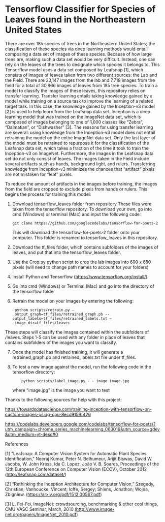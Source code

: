 # Tensorflow Classifier for Species of Leaves found in the Northeastern United States

There are over 185 species of trees in the Northeastern United States; the classification of these species via deep learning methods would entail composing a data set of images of these species. Because of how large trees are, making such a data set would be very difficult. Instead, one can rely on the leaves of the trees to designate which species it belongs to. This Tensorflow model uses a data set composed by Leafsnap [1], which consists of images of leaves taken from two different sources: the Lab and the Field. There are 23,147 images from the lab and 7,719 images from the field for a total of 30,866 images of leaves from 185 tree species. To train a model to classify the images of these leaves, this repository relies on transfer learning. 
Transfer learning entails taking knowledge gained by a model while training on a source task to improve the learning of a related target task. In this case, the knowledge gained by the Inception-v3 model [2] is used to help learn from the Leafsnap data set. Inception is a deep learning model that was trained on the ImageNet data set, which is composed of images belonging to one of 1,000 classes like “Zebra”, “Dalmatian”, or “Dishwasher” [3]. The reasons for using transfer learning are several: using knowledge from the Inception-v3 model does not entail retraining the model on the entire ImageNet data set. Only the last layer of the model must be retrained to repurpose it for the classification of the Leafsnap data set, which takes a fraction of the time it took to train the Inception-v3 on ImageNet. Furthermore, the images in the Leafsnap data set do not only consist of leaves. The images taken in the Field include several artifacts such as hands, background light, and rulers. Transferring knowledge from Inception-v3 minimizes the chances that “artifact” pixels are not mistaken for “leaf” pixels. 

To reduce the amount of artifacts in the images before training, the images from the field are cropped to exclude pixels from hands or rulers. This begins the process for training this model:

1.	Download tensorflow_leaves folder from repository
        These files were taken from the tensorflow repository. To download your own, go into cmd (Windows) or terminal (Mac) and input           the following code:
        
        git clone https://github.com/googlecodelabs/tensorflow-for-poets-2
        
      This will download the tensorflow-for-poets-2 folder onto your computer. This folder is renamed to tensorfow_leaves in this             repository.

2.	Download the tf_files folder, which contains subfolders of the images of leaves, and put that into the tensorflow_leaves folder.

3.	Use the Crop.py python script to crop the lab images into 600 x 650 pixels (will need to change path names to account for your folders)


4.	Install Python and Tensorflow (https://www.tensorflow.org/install/)

5.	Go into cmd (Windows) or Terminal (Mac) and go into the directory of the tensorflow folder


6.	Retrain the model on your images by entering the following:

         python scripts/retrain.py –
         output_graph=tf_files/retrained_graph.pb --output_labels=tf_files/retrained_labels.txt –
         image_dir=tf_files/leaves 

These steps will classify the images contained within the subfolders of /leaves. Steps 1-5 can be used with any folder in place of leaves that contains subfolders of the images you want to classify. 


7.	Once the model has finished training, it will generate a retrained_graph.pb and retrained_labels.txt file under tf_files. 

8.	To test a new image against the model, run the following code in the tensorflow directory:

    	    python scripts/label_image.py - - image image.jpg
          
    where “image.jpg” is the image you want to test



Thanks to the following sources for help with this project:

https://towardsdatascience.com/training-inception-with-tensorflow-on-custom-images-using-cpu-8ecd91595f26

https://codelabs.developers.google.com/codelabs/tensorflow-for-poets/?utm_campaign=chrome_series_machinelearning_063016&utm_source=gdev&utm_medium=yt-desc#0

References


[1] "Leafsnap: A Computer Vision System for Automatic Plant Species Identification,"
Neeraj Kumar, Peter N. Belhumeur, Arijit Biswas, David W. Jacobs, W. John Kress, Ida C. Lopez, João V. B. Soares,
Proceedings of the 12th European Conference on Computer Vision (ECCV),
October 2012 (http://leafsnap.com/dataset/)

[2] “Rethinking the Inception Architecture for Computer Vision,” Szegedy, Christian; Vanhoucke, Vincent; Ioffe, Sergey; Shlens, Jonathon; Wojna, Zbigniew. (https://arxiv.org/pdf/1512.00567.pdf)

[3] L. Fei-Fei, ImageNet: crowdsourcing, benchmarking & other cool things, CMU VASC Seminar, March, 2010 (http://www.image-net.org/papers/ImageNet_2010.pdf) 

